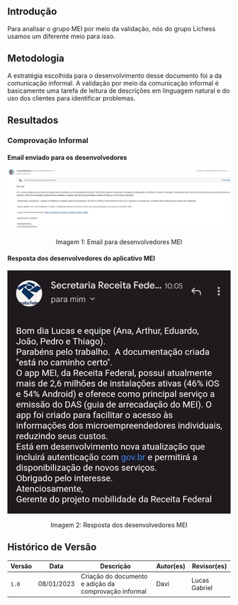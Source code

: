 ## Introdução

Para analisar o grupo MEI por meio da validação, nós do grupo Lichess usamos um diferente meio para isso.

## Metodologia 

A estratégia escolhida para o desenvolvimento desse documento foi a da comunicação informal. A validação por meio da comunicação informal é basicamente uma tarefa de leitura de descrições em linguagem natural e do uso dos clientes para identificar problemas. 

## Resultados

### Comprovação Informal

#### Email enviado para os desenvolvedores
![imagem 1](../../elicitacao/imgs/validacao-grupo-3.jpg)

<div style="text-align: center">
<p>Imagem 1: Email para desenvolvedores MEI</p>
</div>

#### Resposta dos desenvolvedores do aplicativo MEI
![imagem 1](../../elicitacao/imgs/resposta_MEI.jpg)

<div style="text-align: center">
<p>Imagem 2: Resposta dos desenvolvedores MEI</p>
</div>

## Histórico de Versão

| Versão | Data       | Descrição                                                                              | Autor(es)        | Revisor(es)  |
| ------ | ---------- | -------------------------------------------------------------------------------------- | ---------------- | ------------ |
| `1.0`  | 08/01/2023 | Criação do documento e adição da comprovação informal                                             | Davi         | Lucas Gabriel |
